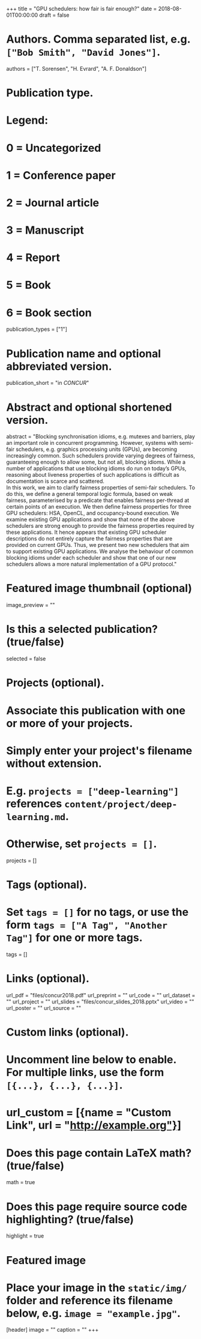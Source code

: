 +++
title = "GPU schedulers: how fair is fair enough?"
date = 2018-08-01T00:00:00
draft = false

# Authors. Comma separated list, e.g. `["Bob Smith", "David Jones"]`.
authors = ["T. Sorensen", "H. Evrard", "A. F. Donaldson"]

# Publication type.
# Legend:
# 0 = Uncategorized
# 1 = Conference paper
# 2 = Journal article
# 3 = Manuscript
# 4 = Report
# 5 = Book
# 6 = Book section
publication_types = ["1"]

# Publication name and optional abbreviated version.
publication_short = "in *CONCUR*"

# Abstract and optional shortened version.
abstract = "Blocking synchronisation idioms, e.g. mutexes and barriers, play an important role in concurrent programming. However, systems with semi-fair schedulers, e.g. graphics processing units (GPUs), are becoming increasingly common. Such schedulers provide varying degrees of fairness, guaranteeing enough to allow some, but not all, blocking idioms. While a number of applications that use blocking idioms do run on today’s GPUs, reasoning about liveness properties of such applications is difficult as documentation is scarce and scattered. <br> In this work, we aim to clarify fairness properties of semi-fair schedulers. To do this, we define a general temporal logic formula, based on weak fairness, parameterised by a predicate that enables fairness per-thread at certain points of an execution. We then define fairness properties for three GPU schedulers: HSA, OpenCL, and occupancy-bound execution. We examine existing GPU applications and show that none of the above schedulers are strong enough to provide the fairness properties required by these applications. It hence appears that existing GPU scheduler descriptions do not entirely capture the fairness properties that are provided on current GPUs. Thus, we present two new schedulers that aim to support existing GPU applications. We analyse the behaviour of common blocking idioms under each scheduler and show that one of our new schedulers allows a more natural implementation of a GPU protocol."


# Featured image thumbnail (optional)
image_preview = ""

# Is this a selected publication? (true/false)
selected = false

# Projects (optional).
#   Associate this publication with one or more of your projects.
#   Simply enter your project's filename without extension.
#   E.g. `projects = ["deep-learning"]` references `content/project/deep-learning.md`.
#   Otherwise, set `projects = []`.
projects = []

# Tags (optional).
#   Set `tags = []` for no tags, or use the form `tags = ["A Tag", "Another Tag"]` for one or more tags.
tags = []

# Links (optional).
url_pdf = "files/concur2018.pdf"
url_preprint = ""
url_code = ""
url_dataset = ""
url_project = ""
url_slides = "files/concur_slides_2018.pptx"
url_video = ""
url_poster = ""
url_source = ""

# Custom links (optional).
#   Uncomment line below to enable. For multiple links, use the form `[{...}, {...}, {...}]`.
# url_custom = [{name = "Custom Link", url = "http://example.org"}]

# Does this page contain LaTeX math? (true/false)
math = true

# Does this page require source code highlighting? (true/false)
highlight = true

# Featured image
# Place your image in the `static/img/` folder and reference its filename below, e.g. `image = "example.jpg"`.
[header]
image = ""
caption = ""
+++
